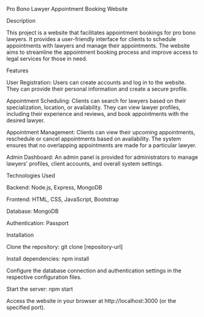Pro Bono Lawyer Appointment Booking Website

Description

This project is a website that facilitates appointment bookings for pro bono lawyers. It provides a user-friendly interface for clients to schedule appointments with lawyers and manage their appointments. The website aims to streamline the appointment booking process and improve access to legal services for those in need.

Features

User Registration: Users can create accounts and log in to the website. They can provide their personal information and create a secure profile.

Appointment Scheduling: Clients can search for lawyers based on their specialization, location, or availability. They can view lawyer profiles, including their experience and reviews, and book appointments with the desired lawyer.

Appointment Management: Clients can view their upcoming appointments, reschedule or cancel appointments based on availability. The system ensures that no overlapping appointments are made for a particular lawyer.

Admin Dashboard: An admin panel is provided for administrators to manage lawyers' profiles, client accounts, and overall system settings.

Technologies Used

Backend: Node.js, Express, MongoDB

Frontend: HTML, CSS, JavaScript, Bootstrap

Database: MongoDB

Authentication: Passport


Installation

Clone the repository: git clone [repository-url]

Install dependencies: npm install

Configure the database connection and authentication settings in the respective configuration files.

Start the server: npm start

Access the website in your browser at http://localhost:3000 (or the specified port).




